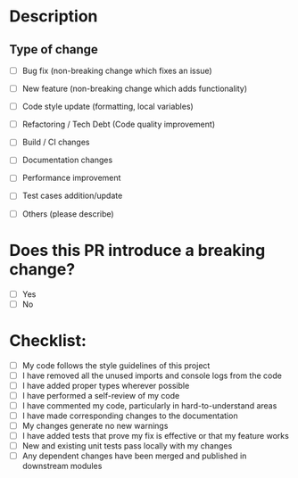 # Description

<!-- Please include a summary of the changes and the related issue. -->

## Type of change

- [ ] Bug fix (non-breaking change which fixes an issue)

- [ ] New feature (non-breaking change which adds functionality)

- [ ] Code style update (formatting, local variables)

- [ ] Refactoring / Tech Debt (Code quality improvement)

- [ ] Build / CI changes

- [ ] Documentation changes

- [ ] Performance improvement

- [ ] Test cases addition/update

- [ ] Others (please describe)

# Does this PR introduce a breaking change?

- [ ] Yes
- [ ] No

<!-- Note: If this PR contains a breaking change please describe the impact and migration path for existing application. -->

# Checklist:

- [ ] My code follows the style guidelines of this project
- [ ] I have removed all the unused imports and console logs from the code
- [ ] I have added proper types wherever possible
- [ ] I have performed a self-review of my code
- [ ] I have commented my code, particularly in hard-to-understand areas
- [ ] I have made corresponding changes to the documentation
- [ ] My changes generate no new warnings
- [ ] I have added tests that prove my fix is effective or that my feature works
- [ ] New and existing unit tests pass locally with my changes
- [ ] Any dependent changes have been merged and published in downstream modules
